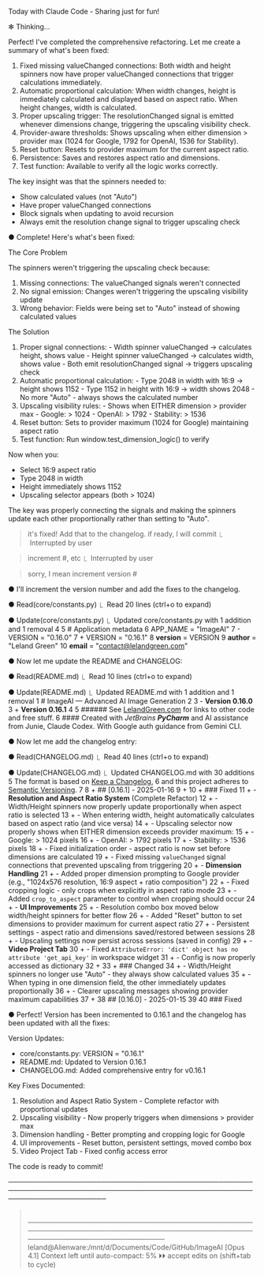 Today with Claude Code - Sharing just for fun!

✻ Thinking…

  Perfect! I've completed the comprehensive refactoring. Let me create a summary of what's been fixed:

  1. Fixed missing valueChanged connections: Both width and height spinners now have proper valueChanged connections
  that trigger calculations immediately.
  2. Automatic proportional calculation: When width changes, height is immediately calculated and displayed based on
  aspect ratio. When height changes, width is calculated.
  3. Proper upscaling trigger: The resolutionChanged signal is emitted whenever dimensions change, triggering the
  upscaling visibility check.
  4. Provider-aware thresholds: Shows upscaling when either dimension > provider max (1024 for Google, 1792 for
  OpenAI, 1536 for Stability).
  5. Reset button: Resets to provider maximum for the current aspect ratio.
  6. Persistence: Saves and restores aspect ratio and dimensions.
  7. Test function: Available to verify all the logic works correctly.

  The key insight was that the spinners needed to:
  - Show calculated values (not "Auto")
  - Have proper valueChanged connections
  - Block signals when updating to avoid recursion
  - Always emit the resolution change signal to trigger upscaling check

● Complete! Here's what's been fixed:

  The Core Problem

  The spinners weren't triggering the upscaling check because:
  1. Missing connections: The valueChanged signals weren't connected
  2. No signal emission: Changes weren't triggering the upscaling visibility update
  3. Wrong behavior: Fields were being set to "Auto" instead of showing calculated values

  The Solution

  1. Proper signal connections:
    - Width spinner valueChanged → calculates height, shows value
    - Height spinner valueChanged → calculates width, shows value
    - Both emit resolutionChanged signal → triggers upscaling check
  2. Automatic proportional calculation:
    - Type 2048 in width with 16:9 → height shows 1152
    - Type 1152 in height with 16:9 → width shows 2048
    - No more "Auto" - always shows the calculated number
  3. Upscaling visibility rules:
    - Shows when EITHER dimension > provider max
    - Google: > 1024
    - OpenAI: > 1792
    - Stability: > 1536
  4. Reset button: Sets to provider maximum (1024 for Google) maintaining aspect ratio
  5. Test function: Run window.test_dimension_logic() to verify

  Now when you:
  - Select 16:9 aspect ratio
  - Type 2048 in width
  - Height immediately shows 1152
  - Upscaling selector appears (both > 1024)

  The key was properly connecting the signals and making the spinners update each other proportionally rather than
  setting to "Auto".
  
> it's fixed! Add that to the changelog. if ready, I will commit
  ⎿  Interrupted by user

> increment #, etc
  ⎿  Interrupted by user

> sorry, I mean increment version #

● I'll increment the version number and add the fixes to the changelog.

● Read(core/constants.py)
  ⎿  Read 20 lines (ctrl+o to expand)

● Update(core/constants.py)
  ⎿  Updated core/constants.py with 1 addition and 1 removal
        4
        5    # Application metadata
        6    APP_NAME = "ImageAI"
        7 -  VERSION = "0.16.0"
        7 +  VERSION = "0.16.1"
        8    __version__ = VERSION
        9    __author__ = "Leland Green"
       10    __email__ = "contact@lelandgreen.com"

● Now let me update the README and CHANGELOG:

● Read(README.md)
  ⎿  Read 10 lines (ctrl+o to expand)

● Update(README.md)
  ⎿  Updated README.md with 1 addition and 1 removal
       1    # ImageAI — Advanced AI Image Generation
       2
       3 -  **Version 0.16.0**
       3 +  **Version 0.16.1**
       4
       5    ###### See [LelandGreen.com](https://www.lelandgreen.com) for links to other code and free stuff.
       6    #### Created with _JetBrains **PyCharm**_ and AI assistance from Junie, Claude Codex. With Google
           auth guidance from Gemini CLI.

● Now let me add the changelog entry:

● Read(CHANGELOG.md)
  ⎿  Read 40 lines (ctrl+o to expand)

● Update(CHANGELOG.md)
  ⎿  Updated CHANGELOG.md with 30 additions
        5    The format is based on [Keep a Changelog](https://keepachangelog.com/en/1.0.0/),
        6    and this project adheres to [Semantic Versioning](https://semver.org/spec/v2.0.0.html).
        7
        8 +  ## [0.16.1] - 2025-01-16
        9 +
       10 +  ### Fixed
       11 +  - **Resolution and Aspect Ratio System** (Complete Refactor)
       12 +    - Width/Height spinners now properly update proportionally when aspect ratio is selected
       13 +    - When entering width, height automatically calculates based on aspect ratio (and vice versa)
       14 +    - Upscaling selector now properly shows when EITHER dimension exceeds provider maximum:
       15 +      - Google: > 1024 pixels
       16 +      - OpenAI: > 1792 pixels
       17 +      - Stability: > 1536 pixels
       18 +    - Fixed initialization order - aspect ratio is now set before dimensions are calculated
       19 +    - Fixed missing `valueChanged` signal connections that prevented upscaling from triggering
       20 +  - **Dimension Handling**
       21 +    - Added proper dimension prompting to Google provider (e.g., "1024x576 resolution, 16:9 aspect
          + ratio composition")
       22 +    - Fixed cropping logic - only crops when explicitly in aspect ratio mode
       23 +    - Added `crop_to_aspect` parameter to control when cropping should occur
       24 +  - **UI Improvements**
       25 +    - Resolution combo box moved below width/height spinners for better flow
       26 +    - Added "Reset" button to set dimensions to provider maximum for current aspect ratio
       27 +    - Persistent settings - aspect ratio and dimensions saved/restored between sessions
       28 +    - Upscaling settings now persist across sessions (saved in config)
       29 +  - **Video Project Tab**
       30 +    - Fixed `AttributeError: 'dict' object has no attribute 'get_api_key'` in workspace widget
       31 +    - Config is now properly accessed as dictionary
       32 +
       33 +  ### Changed
       34 +  - Width/Height spinners no longer use "Auto" - they always show calculated values
       35 +  - When typing in one dimension field, the other immediately updates proportionally
       36 +  - Clearer upscaling messages showing provider maximum capabilities
       37 +
       38    ## [0.16.0] - 2025-01-15
       39
       40    ### Fixed

● Perfect! Version has been incremented to 0.16.1 and the changelog has been updated with all the fixes:

  Version Updates:

  - core/constants.py: VERSION = "0.16.1"
  - README.md: Updated to Version 0.16.1
  - CHANGELOG.md: Added comprehensive entry for v0.16.1

  Key Fixes Documented:

  1. Resolution and Aspect Ratio System - Complete refactor with proportional updates
  2. Upscaling visibility - Now properly triggers when dimensions > provider max
  3. Dimension handling - Better prompting and cropping logic for Google
  4. UI improvements - Reset button, persistent settings, moved combo box
  5. Video Project Tab - Fixed config access error

  The code is ready to commit!

────────────────────────────────────────────────────────────────────────────────────────────────────────────────────────
> 
────────────────────────────────────────────────────────────────────────────────────────────────────────────────────────
  leland@Alienware:/mnt/d/Documents/Code/GitHub/ImageAI [Opus 4.1]                 Context left until auto-compact: 5%
  ⏵⏵ accept edits on (shift+tab to cycle)